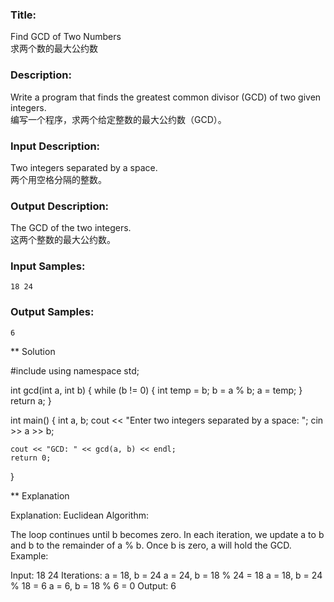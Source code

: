 ### **Title:**  
Find GCD of Two Numbers  
求两个数的最大公约数

### **Description:**  
Write a program that finds the greatest common divisor (GCD) of two given integers.  
编写一个程序，求两个给定整数的最大公约数（GCD）。

### **Input Description:**  
Two integers separated by a space.  
两个用空格分隔的整数。

### **Output Description:**  
The GCD of the two integers.  
这两个整数的最大公约数。

### **Input Samples:**  
`18 24`

### **Output Samples:**  
`6`



** Solution

#include <iostream>
using namespace std;

int gcd(int a, int b) {
    while (b != 0) {
        int temp = b;
        b = a % b;
        a = temp;
    }
    return a;
}

int main() {
    int a, b;
    cout << "Enter two integers separated by a space: ";
    cin >> a >> b;

    cout << "GCD: " << gcd(a, b) << endl;
    return 0;
}

** Explanation

Explanation:
Euclidean Algorithm:

The loop continues until b becomes zero. In each iteration, we update a to b and b to the remainder of a % b.
Once b is zero, a will hold the GCD.
Example:

Input: 18 24
Iterations:
a = 18, b = 24
a = 24, b = 18 % 24 = 18
a = 18, b = 24 % 18 = 6
a = 6, b = 18 % 6 = 0
Output: 6